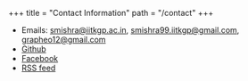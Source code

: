 +++
title = "Contact Information"
path = "/contact"
+++

- Emails: smishra@iitkgp.ac.in, smishra99.iitkgp@gmail.com, grapheo12@gmail.com
- [Github](https://github.com/grapheo12)
- [Facebook](https://facebook.com/grapheo12)
- [RSS feed](/feed.xml)

